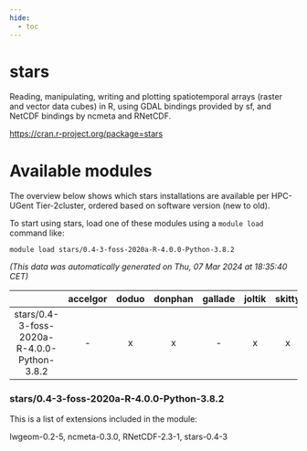 ```yaml
---
hide:
  - toc
---
```


stars
=====


Reading, manipulating, writing and plotting spatiotemporal arrays (raster and vector data cubes) in R, using GDAL bindings provided by sf, and NetCDF bindings by ncmeta and RNetCDF.

https://cran.r-project.org/package=stars
# Available modules


The overview below shows which stars installations are available per HPC-UGent Tier-2cluster, ordered based on software version (new to old).

To start using stars, load one of these modules using a `module load` command like:

```shell
module load stars/0.4-3-foss-2020a-R-4.0.0-Python-3.8.2
```

*(This data was automatically generated on Thu, 07 Mar 2024 at 18:35:40 CET)*  

| |accelgor|doduo|donphan|gallade|joltik|skitty|
| :---: | :---: | :---: | :---: | :---: | :---: | :---: |
|stars/0.4-3-foss-2020a-R-4.0.0-Python-3.8.2|-|x|x|-|x|x|


### stars/0.4-3-foss-2020a-R-4.0.0-Python-3.8.2

This is a list of extensions included in the module:

lwgeom-0.2-5, ncmeta-0.3.0, RNetCDF-2.3-1, stars-0.4-3